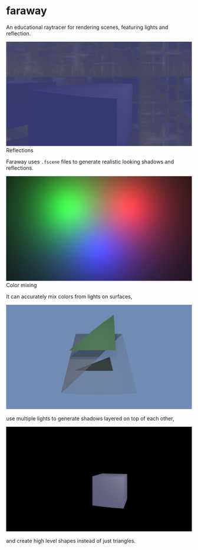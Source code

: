 # faraway

An educational raytracer for rendering scenes, featuring lights and reflection.

![image](examples/mirror_room/mirror_room.png)
Reflections

Faraway uses `.fscene` files to generate realistic looking shadows and reflections.

![image](examples/colors/colors.png)
Color mixing

It can accurately mix colors from lights on surfaces,

![image](examples/triangles/triangles.png)

use multiple lights to generate shadows layered on top of each other,

![image](examples/cube/cube.png)

and create high level shapes instead of just triangles.